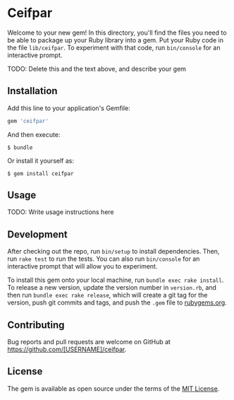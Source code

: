 # Ceifpar

Welcome to your new gem! In this directory, you'll find the files you need to be able to package up your Ruby library into a gem. Put your Ruby code in the file `lib/ceifpar`. To experiment with that code, run `bin/console` for an interactive prompt.

TODO: Delete this and the text above, and describe your gem

## Installation

Add this line to your application's Gemfile:

```ruby
gem 'ceifpar'
```

And then execute:

    $ bundle

Or install it yourself as:

    $ gem install ceifpar

## Usage

TODO: Write usage instructions here

## Development

After checking out the repo, run `bin/setup` to install dependencies. Then, run `rake test` to run the tests. You can also run `bin/console` for an interactive prompt that will allow you to experiment.

To install this gem onto your local machine, run `bundle exec rake install`. To release a new version, update the version number in `version.rb`, and then run `bundle exec rake release`, which will create a git tag for the version, push git commits and tags, and push the `.gem` file to [rubygems.org](https://rubygems.org).

## Contributing

Bug reports and pull requests are welcome on GitHub at https://github.com/[USERNAME]/ceifpar.


## License

The gem is available as open source under the terms of the [MIT License](http://opensource.org/licenses/MIT).

